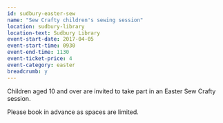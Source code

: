 ```yaml
---
id: sudbury-easter-sew
name: "Sew Crafty children's sewing session"
location: sudbury-library
location-text: Sudbury Library
event-start-date: 2017-04-05
event-start-time: 0930
event-end-time: 1130
event-ticket-price: 4
event-category: easter
breadcrumb: y
---
```


Children aged 10 and over are invited to take part in an Easter Sew Crafty session.

Please book in advance as spaces are limited.

